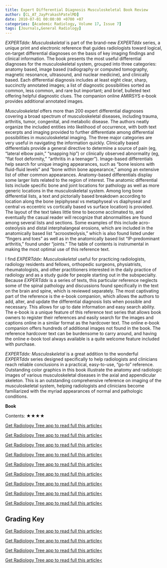 ```yaml
---
title: Expert Differential Diagnosis Musculoskeletal Book Review
author: [CL_AT_JayPrakashPatelMD]
date: 2010-07-01 00:00:00 +0700 +07
categories: [Academic Radiology, Volume 17, Issue 7]
tags: [Journals,General Radiology]
---
```

_EXPERTddx: Musculoskeletal_ is part of the brand-new _EXPERTddx_ series, a unique print and electronic reference that guides radiologists toward logical, on-target differential diagnoses on the basis of key imaging findings and clinical information. The book presents the most useful differential diagnoses for the musculoskeletal system, grouped into three categories: anatomy based, image based (radiography or computed tomography, magnetic resonance, ultrasound, and nuclear medicine), and clinically based. Each differential diagnosis includes at least eight clear, sharp, succinctly annotated images; a list of diagnostic possibilities sorted as common, less common, and rare but important; and brief, bulleted text offering helpful diagnostic clues. The companion online AMIRSYS e-book provides additional annotated images.

_Musculoskeletal_ offers more than 200 expert differential diagnoses covering a broad spectrum of musculoskeletal diseases, including trauma, arthritis, tumor, congenital, and metabolic disease. The authors neatly organize the included entities into likelihood of occurrence, with both text excerpts and imaging provided to further differentiate among differential possibilities in musculoskeletal imaging. The three major categories are very useful in navigating the information quickly. Clinically based differentials provide a general directive to determine a source of pain (eg, “lateral elbow pain,” “snapping hip”) or clinically observed abnormality (eg, “flat foot deformity,” “arthritis in a teenager”). Image-based differentials help search for unique imaging appearances, such as “bone lesions with fluid-fluid levels” and “bone within bone appearance,” among an extensive list of other common appearances. Anatomy-based differentials display some larger lists related to the region of interest. The anatomic differential lists include specific bone and joint locations for pathology as well as more generic locations in the musculoskeletal system. Among long bone differential lists, a text and pictorially based breakdown according to location along the bone (epiphyseal vs metaphyseal vs diaphyseal and central vs eccentric vs cortically based vs surface location) is provided. The layout of the text takes little time to become acclimated to, and eventually the casual reader will recognize that abnormalities are found among several lists and sections. Some examples of this include acro-osteolysis and distal interphalangeal erosions, which are included in the anatomically based list “acroosteolysis,” which is also found listed under “fingers and toes” as well as in the anatomically based list “IP-predominant arthritis,” found under “joints.” The table of contents is instrumental in making the most optimal use of this reference text.

I find _EXPERTddx: Musculoskeletal_ useful for practicing radiologists, radiology residents and fellows, orthopedic surgeons, physiatrists, rheumatologists, and other practitioners interested in the daily practice of radiology and as a study guide for people starting out in the subspecialty. Because _EXPERTddx_ is a series of texts, this particular reference neglects some of the spinal pathology and discussions found specifically in the text on the brain and spine, which is reviewed separately. The most captivating part of the reference is the e-book companion, which allows the authors to add, alter, and update the differential diagnosis lists when possible and necessary. This allows for up to date information and easy search ability. The e-book is a unique feature of this reference text series that allows book owners to register their references and easily search for the images and captions online in a similar format as the hardcover text. The online e-book companion offers hundreds of additional images not found in the book. The reference hardcover text can be burdensome to carry around, and having the online e-book tool always available is a quite welcome feature included with purchase.

_EXPERTddx: Musculoskeletal_ is a great addition to the wonderful _EXPERTddx_ series designed specifically to help radiologists and clinicians reach reliable conclusions in a practical, easy-to-use, “go-to” reference. Outstanding color graphics in this book illustrate the anatomy and radiologic images of various musculoskeletal diseases in the axial and appendicular skeleton. This is an outstanding comprehensive reference on imaging of the musculoskeletal system, helping radiologists and clinicians become familiarized with the myriad appearances of normal and pathologic conditions.

**Book**

Contents: ★★★★

[Get Radiology Tree app to read full this article<](https://clinicalpub.com/app)

[Get Radiology Tree app to read full this article<](https://clinicalpub.com/app)

[Get Radiology Tree app to read full this article<](https://clinicalpub.com/app)

[Get Radiology Tree app to read full this article<](https://clinicalpub.com/app)

[Get Radiology Tree app to read full this article<](https://clinicalpub.com/app)

[Get Radiology Tree app to read full this article<](https://clinicalpub.com/app)

[Get Radiology Tree app to read full this article<](https://clinicalpub.com/app)

[Get Radiology Tree app to read full this article<](https://clinicalpub.com/app)

[Get Radiology Tree app to read full this article<](https://clinicalpub.com/app)

## Grading Key

[Get Radiology Tree app to read full this article<](https://clinicalpub.com/app)

[Get Radiology Tree app to read full this article<](https://clinicalpub.com/app)

[Get Radiology Tree app to read full this article<](https://clinicalpub.com/app)

[Get Radiology Tree app to read full this article<](https://clinicalpub.com/app)